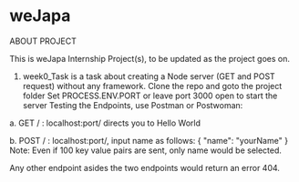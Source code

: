 # weJapa
ABOUT PROJECT

This is weJapa Internship Project(s), to be updated as the project goes on.

1. week0_Task is a task about creating a Node server (GET and POST request) without any framework.
Clone the repo and goto the project folder
Set PROCESS.ENV.PORT or leave port 3000 open to start the server
Testing the Endpoints, use Postman or Postwoman:

a.  GET / : localhost:port/ directs you to Hello World

b.  POST / : localhost:port/, input name as follows: 
  {
	"name": "yourName"
  }  
  Note: Even if 100 key value pairs are sent, only name would be selected.
  
  Any other endpoint asides the two endpoints would return an error 404.
